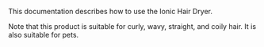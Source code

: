 This documentation describes how to use the Ionic Hair Dryer.

Note that this product is suitable for curly, wavy, straight, and coily hair. It is also suitable for pets.
